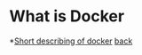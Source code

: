 # What is Docker
*[Short describing of docker](https://www.geeksforgeeks.org/devops/introduction-to-docker)
[back](../README.md)
